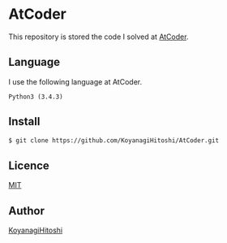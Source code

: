 # AtCoder

This repository is stored the code I solved at [AtCoder](https://atcoder.jp/).

## Language

I use the following language at AtCoder.

```text
Python3 (3.4.3)
```

## Install

```bash
$ git clone https://github.com/KoyanagiHitoshi/AtCoder.git
```

## Licence

[MIT](https://github.com/KoyanagiHitoshi/AtCoder/blob/master/LICENSE)

## Author

[KoyanagiHitoshi](https://github.com/KoyanagiHitoshi)

